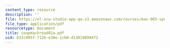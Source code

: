 ```yaml
---
content_type: resource
description: ''
file: https://ol-ocw-studio-app-qa.s3.amazonaws.com/courses/mas-965-special-topics-in-media-technology-cooperative-machines-fall-2003/832c095f712be38e1cb0d130198994f2_coopmachread01a.pdf
file_type: application/pdf
resourcetype: Document
title: coopmachread01a.pdf
uid: 832c095f-712b-e38e-1cb0-d130198994f2
---
```

